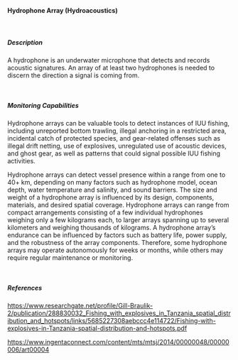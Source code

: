 <br>

#### **Hydrophone Array (Hydroacoustics)**

<br>

##### **Description**

A hydrophone is an underwater microphone that detects and records acoustic signatures. An array of at least two hydrophones is needed to discern the direction a signal is coming from. 

<br>

##### **Monitoring Capabilities**

Hydrophone arrays can be valuable tools to detect instances of IUU fishing, including unreported bottom trawling, illegal anchoring in a restricted area, incidental catch of protected species, and gear-related offenses such as illegal drift netting, use of explosives, unregulated use of acoustic devices, and ghost gear, as well as patterns that could signal possible IUU fishing activities.

Hydrophone arrays can detect vessel presence within a range from one to 40+ km, depending on many factors such as hydrophone model, ocean depth, water temperature and salinity, and sound barriers. The size and weight of a hydrophone array is influenced by its design, components, materials, and desired spatial coverage. Hydrophone arrays can range from compact arrangements consisting of a few individual hydrophones weighing only a few kilograms each, to larger arrays spanning up to several kilometers and weighing thousands of kilograms. A hydrophone array’s endurance can be influenced by factors such as battery life, power supply, and the robustness of the array components. Therefore, some hydrophone arrays may operate autonomously for weeks or months, while others may require regular maintenance or monitoring. 


<br>

##### *References*
https://www.researchgate.net/profile/Gill-Braulik-2/publication/288830032_Fishing_with_explosives_in_Tanzania_spatial_distribution_and_hotspots/links/5685227308aebccc4e114722/Fishing-with-explosives-in-Tanzania-spatial-distribution-and-hotspots.pdf 

https://www.ingentaconnect.com/content/mts/mtsj/2014/00000048/00000006/art00004 


